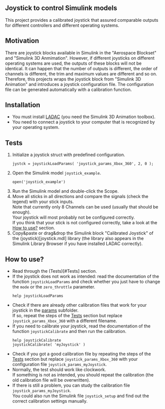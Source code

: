 ## Joystick to control Simulink models

This project provides a calibrated joystick that assured comparable outputs for different controllers and different operating systems.

## Motivation

There are joystick blocks available in Simulink in the "Aerospace Blockset" and "Simulink 3D Anmimation".
However, if different joysticks on different operating systems are used, the outputs of these blocks will not be identical.
It can happen that the number of outputs is different, the order of channels is different, the trim and maximum values are different and so on.
Therefore, this projects wraps the joystick block from "Simulink 3D Animation" and introduces a joystick configuration file.
The configuration file can be generated automatically with a calibration function.

## Installation

- You must install [LADAC](../../../README.md) (you need the Simulink 3D Animation toolbox).
- You need to connect a joystick to your computer that is recognized by your operating system.


## Tests

1. Initialize a joystick struct with predefined configuration.
	```
	jystck = joystickLoadParams( 'joystick_params_Xbox_360', 2, 0 );
	```
2. Open the Simulink model `joystick_example`.
	```
	open('joystick_example')
	```
3. Run the Simulink model and double-click the Scope.
4. Move all sticks in all directions and compare the signals (check the legend) with your stick inputs.  
Note that currently only 8 Channels can be used (usually that should be enough).  
Your joystick will most probably not be configured correctly.  
If you think that your stick is not configured correctly, take a look at the [How to use?](#How) section.
5. Copy&paste or drag&drop the Simulink block "Calibrated Joystick" of the (joystick)[joystick.mdl] library
(the library also appears in the Simulink Library Browser if you have installed LADAC correctly).

## How to use?

- Read through the (Tests)[#Tests] section.
- If the joystick does not work as intended: read the documentation of the function
`joystickLoadParams` and check whether you just have to change the `mode` or the `zero_throttle` parameter.
	```
	help joystickLoadParams
	```
- Check if there are already other calibration files that work for your joystick in the [params](params) subfolder.  
If so, repeat the steps of the [Tests](#Tests) section but replace `joystick_params_Xbox_360` with a different filename.
- If you need to calibrate your joystick, read the documentation of the function `joystickCalibrate` and then run the calibration.
	```
	help joystickCalibrate
	joystickCalibrate( 'myJoystick' )
	```
- Check if you got a good calibration file by repeating the steps of the [Tests](#Tests) section
but replace `joystick_params_Xbox_360` with your configuration file `joystick_params_myJoystick`.
- Normally, the test should work like clockwork.  
If something is not as intended, you should repeat the calibration (the old calibration file will be overwritten).
- If there is still a problem, you can study the calibration file `joystick_params_myJoystick`.  
You could also run the Simulink file `joystick_setup` and find out the correct calibration settings manually.